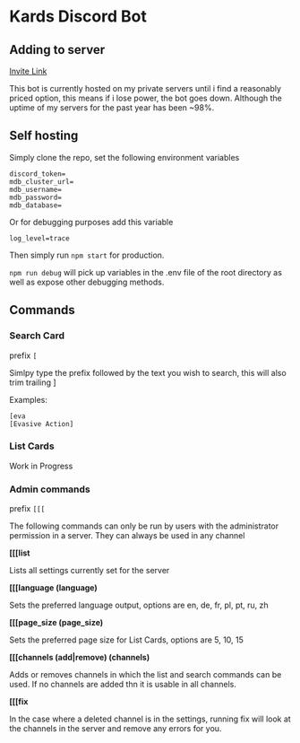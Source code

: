 # Kards Discord Bot

## Adding to server

[Invite Link](https://discord.com/oauth2/authorize?client_id=851402593598832640&scope=bot&permissions=52224)

This bot is currently hosted on my private servers until i find a reasonably priced option, this means if i lose power, the bot goes down. Although the uptime of my servers for the past year has been ~98%.

## Self hosting

Simply clone the repo, set the following environment variables

```
discord_token=
mdb_cluster_url=
mdb_username=
mdb_password=
mdb_database=
```

Or for debugging purposes add this variable

```
log_level=trace
```

Then simply run `npm start` for production.


`npm run debug` will pick up variables in the .env file of the root directory as well as expose other debugging methods.

## Commands

### Search Card

prefix `[`

Simlpy type the prefix followed by the text you wish to search, this will also trim trailing ]

Examples:
```
[eva
[Evasive Action]
```

### List Cards

Work in Progress

### Admin commands

prefix `[[[`

The following commands can only be run by users with the administrator permission in a server. They can always be used in any channel

**[[[list**

Lists all settings currently set for the server

**[[[language (language)**

Sets the preferred language output, options are en, de, fr, pl, pt, ru, zh

**[[[page_size (page_size)**

Sets the preferred page size for List Cards, options are 5, 10, 15

**[[[channels (add|remove) (channels)**

Adds or removes channels in which the list and search commands can be used. If no channels are added thn it is usable in all channels.

**[[[fix**

In the case where a deleted channel is in the settings, running fix will look at the channels in the server and remove any errors for you.
